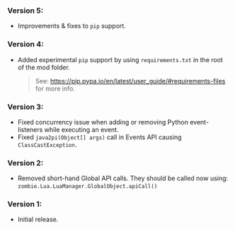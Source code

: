 ### Version 5:
- Improvements & fixes to `pip` support.

### Version 4:
- Added experimental `pip` support by using `requirements.txt` in the root of the mod folder.
  > See: https://pip.pypa.io/en/latest/user_guide/#requirements-files for more info.

### Version 3:
- Fixed concurrency issue when adding or removing Python event-listeners while executing an event.
- Fixed `java2pi(Object[] args)` call in Events API causing `ClassCastException`.

### Version 2:
- Removed short-hand Global API calls. They should be called now using:
    `zombie.Lua.LuaManager.GlobalObject.apiCall()`

### Version 1:
- Initial release.